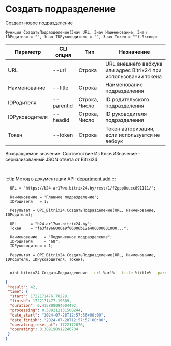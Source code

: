 ﻿---
sidebar_position: 1
---

# Создать подразделение
 Создает новое подразделение



`Функция СоздатьПодразделение(Знач URL, Знач Наименование, Знач IDРодителя = "", Знач IDРуководителя = "", Знач Токен = "") Экспорт`

  | Параметр | CLI опция | Тип | Назначение |
  |-|-|-|-|
  | URL | --url | Строка | URL внешнего вебхука или адрес Bitrix24 при использовании токена |
  | Наименование | --title | Строка | Наименование подразделения |
  | IDРодителя | --parentid | Строка, Число | ID родительского подразделения |
  | IDРуководителя | --headid | Строка, Число | ID руководителя подразделения |
  | Токен | --token | Строка | Токен авторизации, если используется не вебхук |

  
  Возвращаемое значение:   Соответствие Из КлючИЗначение - сериализованный JSON ответа от Bitrxi24

<br/>

:::tip
Метод в документации API: [department.add](https://dev.1c-bitrix.ru/rest_help/departments/department_add.php)
:::
<br/>


```bsl title="Пример кода"
  URL = "https://b24-ar17wx.bitrix24.by/rest/1/f2ppp8uucc891111/";
  
  Наименование = "Главное подразделение";
  IDРодителя   = 1;
  
  Результат = OPI_Bitrix24.СоздатьПодразделение(URL, Наименование, IDРодителя);
  
  URL      = "b24-ar17wx.bitrix24.by";
  Токен    = "fe3fa966006e9f06006b12e400000001000...";
  
  Наименование   = "Подчиненное подразделение";
  IDРодителя     = "68";
  IDРуководителя = 1;
  
  Результат = OPI_Bitrix24.СоздатьПодразделение(URL, Наименование, IDРодителя, IDРуководителя, Токен);
```
        


```sh title="Пример команды CLI"
    
  oint bitrix24 СоздатьПодразделение --url %url% --title %title% --parentid %parentid% --headid %headid% --token %token%

```

```json title="Результат"
{
 "result": 42,
 "time": {
  "start": 1722171476.78229,
  "finish": 1722171477.19809,
  "duration": 0.415800094604492,
  "processing": 0.389212131500244,
  "date_start": "2024-07-28T12:57:56+00:00",
  "date_finish": "2024-07-28T12:57:57+00:00",
  "operating_reset_at": 1722172076,
  "operating": 0.389190912246704
 }
}
```
